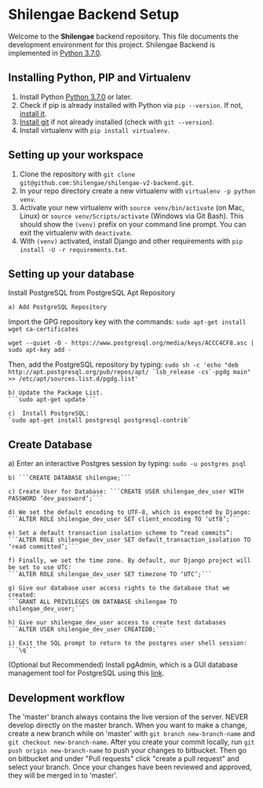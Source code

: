 # Shilengae Backend Setup

Welcome to the **Shilengae** backend repository. This file documents the development environment for this project. Shilengae Backend is implemented in [Python 3.7.0](https://www.python.org/downloads/release/python-370/).

## Installing Python, PIP and Virtualenv

1. Install Python [Python 3.7.0](https://www.python.org/downloads/release/python-370/) or later.
2. Check if pip is already installed with Python via `pip --version`. If not, [install it](https://pip.pypa.io/en/stable/installing/).
3. [Install git](https://git-scm.com/download/) if not already installed (check with `git --version`).
4. Install virtualenv with `pip install virtualenv`.

## Setting up your workspace

1. Clone the repository with `git clone git@github.com:Shilengae/shilengae-v2-backend.git`.
2. In your repo directory create a new virtualenv with `virtualenv -p python venv`.
3. Activate your new virtualenv with `source venv/bin/activate` (on Mac, Linux) or `source venv/Scripts/activate` (Windows via Git Bash). This should show the `(venv)` prefix on your command line prompt. You can exit the virtualenv with `deactivate`.
4. With `(venv)` activated, install Django and other requirements with `pip install -U -r requirements.txt`.

## Setting up your database

Install PostgreSQL from PostgreSQL Apt Repository

    a) Add PostgreSQL Repository

Import the GPG repository key with the commands:
`sudo apt-get install wget ca-certificates`

`wget --quiet -O - https://www.postgresql.org/media/keys/ACCC4CF8.asc | sudo apt-key add -`

Then, add the PostgreSQL repository by typing:
`` sudo sh -c 'echo "deb http://apt.postgresql.org/pub/repos/apt/ `lsb_release -cs`-pgdg main" >> /etc/apt/sources.list.d/pgdg.list' ``

    b) Update the Package List.
    ```sudo apt-get update```

    c)  Install PostgreSQL:
    `sudo apt-get install postgresql postgresql-contrib`

## Create Database

a) Enter an interactive Postgres session by typing:
`sudo -u postgres psql`

    b) ```CREATE DATABASE shilengae;```

    c) Create User for Database: ```CREATE USER shilengae_dev_user WITH PASSWORD ‘dev_password‘;```

    d) We set the default encoding to UTF-8, which is expected by Django:
    ```ALTER ROLE shilengae_dev_user SET client_encoding TO ‘utf8’;```

    e) Set a default transaction isolation scheme to “read commits”:
    ```ALTER ROLE shilengae_dev_user SET default_transaction_isolation TO ‘read committed’;```

    f) Finally, we set the time zone. By default, our Django project will be set to use UTC:
    ```ALTER ROLE shilengae_dev_user SET timezone TO ‘UTC’;```

    g) Give our database user access rights to the database that we created:
    ```GRANT ALL PRIVILEGES ON DATABASE shilengae TO shilengae_dev_user;```

    h) Give our shilengae_dev_user access to create test databases
    ```ALTER USER shilengae_dev_user CREATEDB;```

    i) Exit the SQL prompt to return to the postgres user shell session:
    ```\q```

(Optional but Recommended) Install pgAdmin, which is a GUI database management tool for PostgreSQL using this [link](https://www.pgadmin.org/download/pgadmin-4-apt/).

## Development workflow

The 'master' branch always contains the live version of the server. NEVER develop directly on the master branch. When you want to make a change, create a new branch while on 'master' with `git branch new-branch-name` and `git checkout new-branch-name`. After you create your commit locally, run `git push origin new-branch-name` to push your changes to bitbucket. Then go on bitbucket and under "Pull requests" click "create a pull request" and select your branch. Once your changes have been reviewed and approved, they will be merged in to 'master'.
